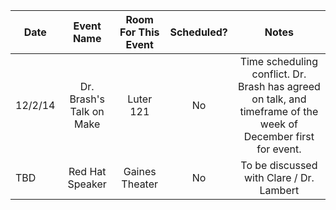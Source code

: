 | Date          |      Event Name           | Room For This Event   | Scheduled?  | Notes                                             |
| ------------- |:-------------------------:|:----------------------:|:----------:|:-------------------------------------------------:|
| 12/2/14       | Dr. Brash's Talk on Make  |  Luter 121            |    No       | Time scheduling conflict. Dr. Brash has agreed on talk, and timeframe of the week of December first for event.  |
| TBD           | Red Hat Speaker           |  Gaines Theater       |    No       | To be discussed with Clare / Dr. Lambert          |
